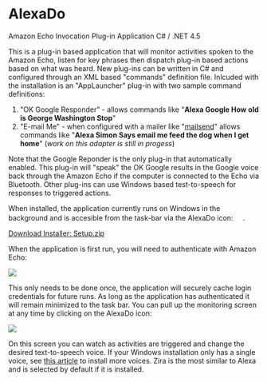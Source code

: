 # AlexaDo
Amazon Echo Invocation Plug-in Application
C# / .NET 4.5

This is a plug-in based application that will monitor activities spoken to the Amazon Echo, listen for key phrases then dispatch plug-in based actions based on what was heard. New plug-ins can be written in C# and configured through an XML based "commands" definition file. Inlcuded with the installation is an "AppLauncher" plug-in with two sample command definitions:

1. "OK Google Responder" - allows commands like "__Alexa Google How old is George Washington Stop__"
2. "E-mail Me" - when configured with a mailer like "[mailsend](http://github.com/muquit/mailsend)" allows commands like "__Alexa Simon Says email me feed the dog when I get home__" (_work on this adapter is still in progess_)

Note that the Google Reponder is the only plug-in that automatically enabled. This plug-in will "speak" the OK Google results in the Google voice back through the Amazon Echo if the computer is connected to the Echo via Bluetooth. Other plug-ins can use Windows based test-to-speech for responses to triggered actions.

When installed, the application currently runs on Windows in the background and is accesible from the task-bar via the AlexaDo icon: <img src="https://raw.github.com/ritchiecarroll/AlexaDo/master/src/AlexaDo/AlexaDo.ico" height="16" width="16" >.

[Download Installer: Setup.zip](https://raw.github.com/ritchiecarroll/AlexaDo/master/Setup.zip)

When the application is first run, you will need to authenticate with Amazon Echo:

<img src="https://raw.github.com/ritchiecarroll/AlexaDo/master/images/login.png" >

This only needs to be done once, the application will securely cache login credentials for future runs. As long as the application has authenticated it will remain minimized to the task bar. You can pull up the monitoring screen at any time by clicking on the AlexaDo icon:

<img src="https://raw.github.com/ritchiecarroll/AlexaDo/master/images/monitor.png" >

On this screen you can watch as activities are triggered and change the desired text-to-speech voice. If your Windows installation only has a single voice, see [this article](https://forums.robertsspaceindustries.com/discussion/147385/voice-attack-getting-free-alternate-tts-voices-working-with-win7-8-64bit) to install more voices. Zira is the most similar to Alexa and is selected by default if it is installed.

